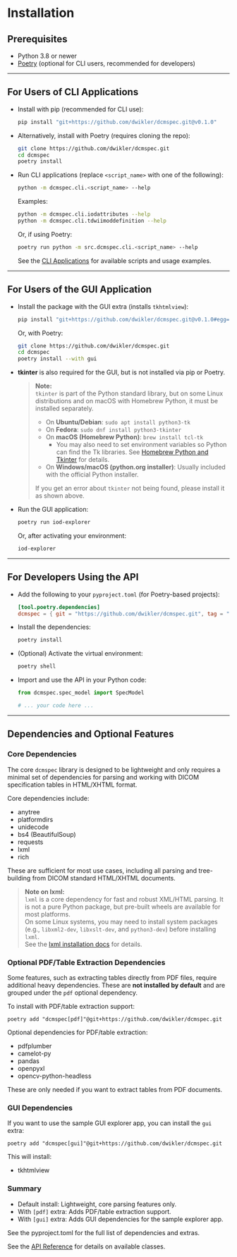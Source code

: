 # Installation

## Prerequisites

- Python 3.8 or newer
- [Poetry](https://python-poetry.org/) (optional for CLI users, recommended for developers)

---

## For Users of CLI Applications

- Install with pip (recommended for CLI use):

  ```bash
  pip install "git+https://github.com/dwikler/dcmspec.git@v0.1.0"
  ```

- Alternatively, install with Poetry (requires cloning the repo):

  ```bash
  git clone https://github.com/dwikler/dcmspec.git
  cd dcmspec
  poetry install
  ```

- Run CLI applications (replace `<script_name>` with one of the following):

  ```bash
  python -m dcmspec.cli.<script_name> --help
  ```

  Examples:

  ```bash
  python -m dcmspec.cli.iodattributes --help
  python -m dcmspec.cli.tdwiimoddefinition --help
  ```

  Or, if using Poetry:

  ```bash
  poetry run python -m src.dcmspec.cli.<script_name> --help
  ```

  See the [CLI Applications](./cli/index.md) for available scripts and usage examples.

---

## For Users of the GUI Application

- Install the package with the GUI extra (installs `tkhtmlview`):

  ```bash
  pip install "git+https://github.com/dwikler/dcmspec.git@v0.1.0#egg=dcmspec[gui]"
  ```

  Or, with Poetry:

  ```bash
  git clone https://github.com/dwikler/dcmspec.git
  cd dcmspec
  poetry install --with gui
  ```

- **tkinter** is also required for the GUI, but is not installed via pip or Poetry.

  > **Note:**  
  > `tkinter` is part of the Python standard library, but on some Linux distributions and on macOS with Homebrew Python, it must be installed separately.
  >
  > - On **Ubuntu/Debian**: `sudo apt install python3-tk`
  > - On **Fedora**: `sudo dnf install python3-tkinter`
  > - On **macOS (Homebrew Python)**: `brew install tcl-tk`
  >   - You may also need to set environment variables so Python can find the Tk libraries. See [Homebrew Python and Tkinter](https://docs.brew.sh/Homebrew-and-Python#tkinter) for details.
  > - On **Windows/macOS (python.org installer)**: Usually included with the official Python installer.
  >
  > If you get an error about `tkinter` not being found, please install it as shown above.

- Run the GUI application:

  ```bash
  poetry run iod-explorer
  ```

  Or, after activating your environment:

  ```bash
  iod-explorer
  ```

---

## For Developers Using the API

- Add the following to your `pyproject.toml` (for Poetry-based projects):

  ```toml
  [tool.poetry.dependencies]
  dcmspec = { git = "https://github.com/dwikler/dcmspec.git", tag = "v0.1.0" }
  ```

- Install the dependencies:

  ```bash
  poetry install
  ```

- (Optional) Activate the virtual environment:

  ```bash
  poetry shell
  ```

- Import and use the API in your Python code:

  ```python
  from dcmspec.spec_model import SpecModel

  # ... your code here ...
  ```

---

## Dependencies and Optional Features

### Core Dependencies

The core `dcmspec` library is designed to be lightweight and only requires a minimal set of dependencies for parsing and working with DICOM specification tables in HTML/XHTML format.

Core dependencies include:

- anytree
- platformdirs
- unidecode
- bs4 (BeautifulSoup)
- requests
- lxml
- rich

These are sufficient for most use cases, including all parsing and tree-building from DICOM standard HTML/XHTML documents.

> **Note on lxml:**  
> `lxml` is a core dependency for fast and robust XML/HTML parsing. It is not a pure Python package, but pre-built wheels are available for most platforms.  
> On some Linux systems, you may need to install system packages (e.g., `libxml2-dev`, `libxslt-dev`, and `python3-dev`) before installing `lxml`.  
> See the [lxml installation docs](https://lxml.de/installation.html) for details.

### Optional PDF/Table Extraction Dependencies

Some features, such as extracting tables directly from PDF files, require additional heavy dependencies. These are **not installed by default** and are grouped under the `pdf` optional dependency.

To install with PDF/table extraction support:

```
poetry add "dcmspec[pdf]"@git+https://github.com/dwikler/dcmspec.git
```

Optional dependencies for PDF/table extraction:

- pdfplumber
- camelot-py
- pandas
- openpyxl
- opencv-python-headless

These are only needed if you want to extract tables from PDF documents.

### GUI Dependencies

If you want to use the sample GUI explorer app, you can install the `gui` extra:

```
poetry add "dcmspec[gui]"@git+https://github.com/dwikler/dcmspec.git
```

This will install:

- tkhtmlview

### Summary

- Default install: Lightweight, core parsing features only.
- With `[pdf]` extra: Adds PDF/table extraction support.
- With `[gui]` extra: Adds GUI dependencies for the sample explorer app.

See the pyproject.toml for the full list of dependencies and extras.

See the [API Reference](./api/index.md) for details on available classes.
